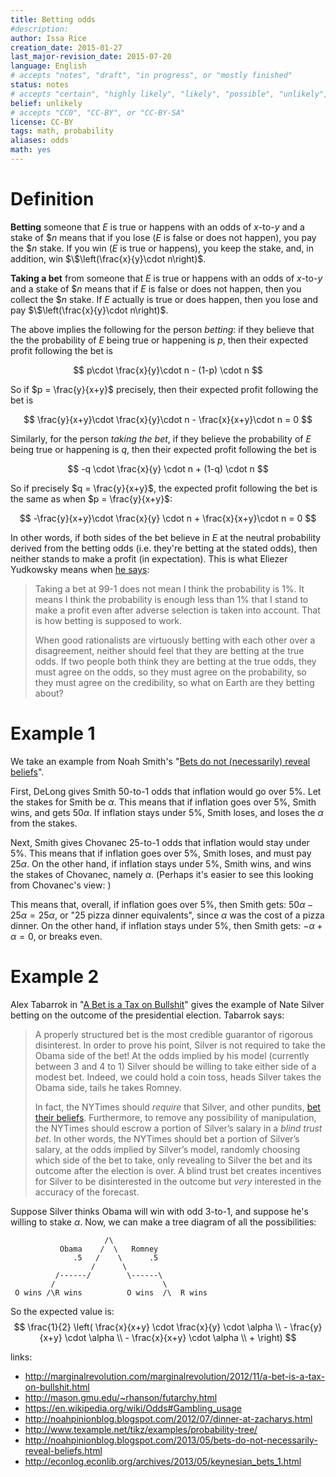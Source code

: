```yaml
---
title: Betting odds
#description: 
author: Issa Rice
creation_date: 2015-01-27
last_major-revision_date: 2015-07-20
language: English
# accepts "notes", "draft", "in progress", or "mostly finished"
status: notes
# accepts "certain", "highly likely", "likely", "possible", "unlikely", "highly unlikely", "remote", "impossible", "log", "emotional", or "fiction"
belief: unlikely
# accepts "CC0", "CC-BY", or "CC-BY-SA"
license: CC-BY
tags: math, probability
aliases: odds
math: yes
---
```


# Definition

**Betting** someone that $E$ is true or happens with an odds of $x$-to-$y$ and a stake of $\$n$ means that if you lose ($E$ is false or does not happen), you pay the $\$n$ stake.  If you win ($E$ is true or happens), you keep the stake, and, in addition, win $\$\left(\frac{x}{y}\cdot n\right)$.

**Taking a bet** from someone that $E$ is true or happens with an odds of $x$-to-$y$ and a stake of $\$n$ means that if $E$ is false or does not happen, then you collect the $\$n$ stake. If $E$ actually is true or does happen, then you lose and pay $\$\left(\frac{x}{y}\cdot n\right)$.

The above implies the following for the person *betting*: if they believe that the the probability of $E$ being true or happening is $p$, then their expected profit following the bet is

$$
    p\cdot \frac{x}{y}\cdot n - (1-p) \cdot n
$$

So if $p = \frac{y}{x+y}$ precisely, then their expected profit following the bet is

$$
    \frac{y}{x+y}\cdot \frac{x}{y}\cdot n - \frac{x}{x+y}\cdot n
    = 0
$$

Similarly, for the person *taking the bet*, if they believe the probability of $E$ being true or happening is $q$, then their expected profit following the bet is

$$
    -q \cdot \frac{x}{y} \cdot n + (1-q) \cdot n
$$

So if precisely $q = \frac{y}{x+y}$, the expected profit following the bet is the same as when $p = \frac{y}{x+y}$:

$$
    -\frac{y}{x+y}\cdot \frac{x}{y} \cdot n + \frac{x}{x+y}\cdot n = 0
$$

In other words, if both sides of the bet believe in $E$ at the neutral probability derived from the betting odds (i.e. they're betting at the stated odds), then neither stands to make a profit (in expectation). This is what Eliezer Yudkowsky means when [he says](https://www.facebook.com/yudkowsky/posts/10153293565909228):

> Taking a bet at 99-1 does not mean I think the probability is 1%. It means I think the probability is enough less than 1% that I stand to make a profit even after adverse selection is taken into account. That is how betting is supposed to work.
>
> When good rationalists are virtuously betting with each other over a disagreement, neither should feel that they are betting at the true odds. If two people both think they are betting at the true odds, they must agree on the odds, so they must agree on the probability, so they must agree on the credibility, so what on Earth are they betting about?

# Example 1

We take an example from Noah Smith's "[Bets do not (necessarily) reveal beliefs](http://noahpinionblog.blogspot.com/2013/05/bets-do-not-necessarily-reveal-beliefs.html)".

First, DeLong gives Smith 50-to-1 odds that inflation would go over 5%.
Let the stakes for Smith be $\alpha$.
This means that if inflation goes over 5%, Smith wins, and gets $50\alpha$.
If inflation stays under 5%, Smith loses, and loses the $\alpha$ from the stakes.

Next, Smith gives Chovanec 25-to-1 odds that inflation would stay under 5%.
This means that if inflation goes over 5%, Smith loses, and must pay $25\alpha$.
On the other hand, if inflation stays under 5%, Smith wins, and wins the stakes of Chovanec, namely $\alpha$.
(Perhaps it's easier to see this looking from Chovanec's view: )

This means that, overall, if inflation goes over 5%, then Smith gets: $50\alpha - 25\alpha = 25\alpha$, or "25 pizza dinner equivalents", since $\alpha$ was the cost of a pizza dinner.
On the other hand, if inflation stays under 5%, then Smith gets: $-\alpha + \alpha = 0$, or breaks even.

# Example 2

Alex Tabarrok in "[A Bet is a Tax on Bullshit](http://marginalrevolution.com/marginalrevolution/2012/11/a-bet-is-a-tax-on-bullshit.html)" gives the example of Nate Silver betting on the outcome of the presidential election.
Tabarrok says:

> A properly structured bet is the most credible guarantor of rigorous
> disinterest. In order to prove his point, Silver is not required to take
> the Obama side of the bet! At the odds implied by his model (currently
> between 3 and 4 to 1) Silver should be willing to take either side of a
> modest bet. Indeed, we could hold a coin toss, heads Silver takes the
> Obama side, tails he takes Romney.
> 
> In fact, the NYTimes should *require* that Silver, and other pundits,
> [bet their beliefs](http://hanson.gmu.edu/futarchy.pdf). Furthermore, to
> remove any possibility of manipulation, the NYTimes should escrow a
> portion of Silver’s salary in a *blind trust bet*. In other words, the
> NYTimes should bet a portion of Silver’s salary, at the odds implied by
> Silver’s model, randomly choosing which side of the bet to take, only
> revealing to Silver the bet and its outcome after the election is over.
> A blind trust bet creates incentives for Silver to be disinterested in
> the outcome but *very* interested in the accuracy of the forecast.

Suppose Silver thinks Obama will win with odd 3-to-1, and suppose he's willing to stake $\alpha$.
Now, we can make a tree diagram of all the possibilities:

```
                     /\
           Obama    /  \   Romney
              .5   /    \      .5
                  /      \
          /------/        \------\
         /                        \
 O wins /\R wins          O wins  /\  R wins
```

So the expected value is:
$$
    \frac{1}{2} \left(
        \frac{x}{x+y} \cdot \frac{x}{y} \cdot \alpha \\
        - \frac{y}{x+y} \cdot \alpha \\
        - \frac{x}{x+y} \cdot \alpha \\
        + 
    \right)
$$

links:

- <http://marginalrevolution.com/marginalrevolution/2012/11/a-bet-is-a-tax-on-bullshit.html>
- <http://mason.gmu.edu/~rhanson/futarchy.html>
- <https://en.wikipedia.org/wiki/Odds#Gambling_usage>
- <http://noahpinionblog.blogspot.com/2012/07/dinner-at-zacharys.html>
- <http://www.texample.net/tikz/examples/probability-tree/>
- <http://noahpinionblog.blogspot.com/2013/05/bets-do-not-necessarily-reveal-beliefs.html>
- <http://econlog.econlib.org/archives/2013/05/keynesian_bets_1.html>
